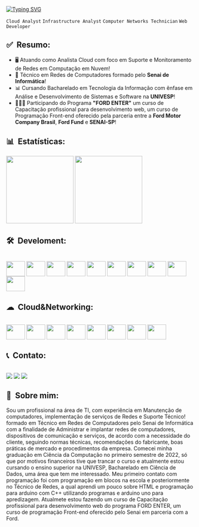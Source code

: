 [![Typing SVG](https://readme-typing-svg.herokuapp.com/?color=&size=35&center=true&vCenter=true&width=1000&lines=Olá,+meu+nome+é+Matheus;Sejam+Bem-vindos!;Profissional+em+TI+:%29)](https://git.io/typing-svg)

`Cloud Analyst`
`Infrastructure Analyst`
`Computer Networks Technician`
`Web Developer`


## ✅ &nbsp;Resumo: ##
* 🖥️ Atuando como Analista Cloud com foco em Suporte e Monitoramento de Redes em Computação em Nuvem!
* 🔌 Técnico em Redes de Computadores formado pelo **Senai de Informática**!
* 📊 Cursando Bacharelado em Tecnologia da Informação com ênfase em Análise e Desenvolvimento de Sistemas e Software na **UNIVESP**!
* 👨🏻‍💻 Participando do Programa **"FORD ENTER"** um curso de Capacitação profissional para desenvolvimento web, um curso de Programação Front-end oferecido pela parceria entre a **Ford Motor Company Brasil**, **Ford Fund** e **SENAI-SP**!


## 📊 &nbsp;Estatísticas: ##
<div>
    <img height="180em" src="https://github-readme-stats.vercel.app/api?username=MatheusFernandesSantos&show_icons=true&theme=dracula">
    <img height="180em" src="https://github-readme-stats.vercel.app/api/top-langs/?username=MatheusFernandesSantos&layout=compact&langs-count=168&theme=dracula">
  </a>
</div>

## 🛠 &nbsp;Develoment: ##
<div> <br>
  <img align="center"  height="40" width="50"src="https://cdn.jsdelivr.net/gh/devicons/devicon/icons/html5/html5-original.svg" />   
  <img align="center"  height="40" width="50" src="https://cdn.jsdelivr.net/gh/devicons/devicon/icons/css3/css3-original.svg" />
  <img align="center"  height="40" width="50" src="https://cdn.jsdelivr.net/gh/devicons/devicon/icons/javascript/javascript-original.svg" />
  <img align="center"  height="40" width="50" src="https://cdn.jsdelivr.net/gh/devicons/devicon/icons/nodejs/nodejs-original.svg" />
  <img align="center"  height="40" width="50" src="https://cdn.jsdelivr.net/gh/devicons/devicon/icons/cplusplus/cplusplus-original.svg" />
  <img align="center"  height="40" width="50" src="https://cdn.jsdelivr.net/gh/devicons/devicon/icons/python/python-original.svg" />
  <img align="center"  height="40" width="50" src="https://cdn.jsdelivr.net/gh/devicons/devicon/icons/github/github-original.svg" />
  <img align="center"  height="40" width="50" src="https://cdn.jsdelivr.net/gh/devicons/devicon/icons/git/git-original.svg" />
  <img align="center"  height="40" width="50" src="https://cdn.jsdelivr.net/gh/devicons/devicon/icons/vscode/vscode-original.svg" />
  <img align="center"  height="40" width="50" src="https://cdn.jsdelivr.net/gh/devicons/devicon/icons/wordpress/wordpress-original.svg" />
</div>

## ☁ &nbsp;Cloud&Networking: ##
<div> <br>
  <img align="center"  height="40" width="50" src="https://cdn.jsdelivr.net/gh/devicons/devicon/icons/amazonwebservices/amazonwebservices-plain-wordmark.svg" />
  <img align="center"  height="40" width="50" src="https://cdn.jsdelivr.net/gh/devicons/devicon/icons/azure/azure-original.svg" />
  <img align="center"  height="40" width="50" src="https://cdn.jsdelivr.net/gh/devicons/devicon/icons/googlecloud/googlecloud-original.svg" />
  <img align="center"  height="40" width="50" src="https://cdn.jsdelivr.net/gh/devicons/devicon/icons/docker/docker-original.svg" />
  <img align="center"  height="40" width="50" src="https://cdn.jsdelivr.net/gh/devicons/devicon/icons/grafana/grafana-original.svg" />
  <img align="center"  height="40" width="50" src="https://cdn.jsdelivr.net/gh/devicons/devicon/icons/putty/putty-original.svg" />
  <img align="center"  height="40" width="50" src="https://cdn.jsdelivr.net/gh/devicons/devicon/icons/linux/linux-original.svg" />
  <img align="center"  height="40" width="50" src="https://cdn.jsdelivr.net/gh/devicons/devicon/icons/windows8/windows8-original.svg" />
</div>

## 📞 &nbsp;Contato: ##
<div> <br>
  <a href="https://api.whatsapp.com/send?phone=5511995783029"><img src="https://img.shields.io/badge/WhatsApp-25D366?style=for-the-badge&logo=whatsapp&logoColor=white"></a>
  <a href = "mailto:matheusfsantos@gmail.com"><img src="https://img.shields.io/badge/-Gmail-%23333?style=for-the-badge&logo=gmail&logoColor=white" target="_blank"></a>
  <a href="https://www.linkedin.com/in/matheus-fernandes-santos-7a5169204" target="_blank"><img src="https://img.shields.io/badge/-LinkedIn-%230077B5?style=for-the-badge&logo=linkedin&logoColor=white" target="_blank"></a> 
</div>

## 📝 &nbsp;Sobre mim: ##

Sou um profissional na área de TI, com experiência em Manutenção de computadores, implementação de serviços de Redes e Suporte Técnico! formado em Técnico em Redes de Computadores pelo Senai de Informática com a finalidade de Administrar e implantar redes de computadores, dispositivos de comunicação e serviços, de acordo com a necessidade do cliente, seguindo normas técnicas, recomendações do fabricante, boas práticas de mercado e procedimentos da empresa. Comecei minha graduação em Ciência da Computação no primeiro semestre de 2022, só que por motivos financeiros tive que trancar o curso e atualmente estou cursando o ensino superior na UNIVESP, Bacharelado em Ciência de Dados, uma área que tem me interessado. Meu primeiro contato com programação foi com programação em blocos na escola e posteriormente no Técnico de Redes, a qual aprendi um pouco sobre HTML e programação para arduino com C++ utilizando programas e arduino uno para apredizagem. Atualmete estou fazendo um curso de Capacitação profissional para desenvolvimento web do programa FORD ENTER, um curso de programação Front-end oferecido pelo Senai em parceria com a Ford.

<!--
**MatheusFernandesSantos/MatheusFernandesSantos** is a ✨ _special_ ✨ repository because its `README.md` (this file) appears on your GitHub profile.

Here are some ideas to get you started:

- 🔭 I’m currently working on ...
- 🌱 I’m currently learning ...
- 👯 I’m looking to collaborate on ...
- 🤔 I’m looking for help with ...
- 💬 Ask me about ...
- 📫 How to reach me: ...
- 😄 Pronouns: ...
- ⚡ Fun fact: ...
-->

